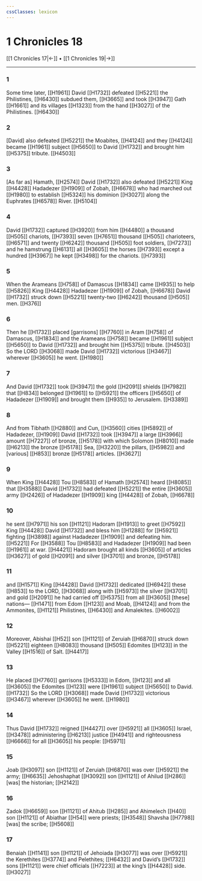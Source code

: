```yaml
---
cssClasses: lexicon
---
```


# 1 Chronicles 18

[[1 Chronicles 17|←]] • [[1 Chronicles 19|→]]

---

### 1
Some time later, [[H1961]] David [[H1732]] defeated [[H5221]] the Philistines, [[H6430]] subdued them, [[H3665]] and took [[H3947]] Gath [[H1661]] and its villages [[H1323]] from the hand [[H3027]] of the Philistines. [[H6430]]

### 2
[David] also defeated [[H5221]] the Moabites, [[H4124]] and they [[H4124]] became [[H1961]] subject [[H5650]] to David [[H1732]] and brought him [[H5375]] tribute. [[H4503]]

### 3
[As far as] Hamath, [[H2574]] David [[H1732]] also defeated [[H5221]] King [[H4428]] Hadadezer [[H1909]] of Zobah, [[H6678]] who had marched out [[H1980]] to establish [[H5324]] his dominion [[H3027]] along the Euphrates [[H6578]] River. [[H5104]]

### 4
David [[H1732]] captured [[H3920]] from him [[H4480]] a thousand [[H505]] chariots, [[H7393]] seven [[H7651]] thousand [[H505]] charioteers, [[H6571]] and twenty [[H6242]] thousand [[H505]] foot soldiers, [[H7273]] and he hamstrung [[H6131]] all [[H3605]] the horses [[H7393]] except a hundred [[H3967]] he kept [[H3498]] for the chariots. [[H7393]]

### 5
When the Arameans [[H758]] of Damascus [[H1834]] came [[H935]] to help [[H5826]] King [[H4428]] Hadadezer [[H1909]] of Zobah, [[H6678]] David [[H1732]] struck down [[H5221]] twenty-two [[H6242]] thousand [[H505]] men. [[H376]]

### 6
Then he [[H1732]] placed [garrisons] [[H7760]] in Aram [[H758]] of Damascus, [[H1834]] and the Arameans [[H758]] became [[H1961]] subject [[H5650]] to David [[H1732]] and brought him [[H5375]] tribute. [[H4503]] So the LORD [[H3068]] made David [[H1732]] victorious [[H3467]] wherever [[H3605]] he went. [[H1980]]

### 7
And David [[H1732]] took [[H3947]] the gold [[H2091]] shields [[H7982]] that [[H834]] belonged [[H1961]] to [[H5921]] the officers [[H5650]] of Hadadezer [[H1909]] and brought them [[H935]] to Jerusalem. [[H3389]]

### 8
And from Tibhath [[H2880]] and Cun, [[H3560]] cities [[H5892]] of Hadadezer, [[H1909]] David [[H1732]] took [[H3947]] a large [[H3966]] amount [[H7227]] of bronze, [[H5178]] with which  Solomon [[H8010]] made [[H6213]] the bronze [[H5178]] Sea, [[H3220]] the pillars, [[H5982]] and [various] [[H853]] bronze [[H5178]] articles. [[H3627]]

### 9
When King [[H4428]] Tou [[H8583]] of Hamath [[H2574]] heard [[H8085]] that [[H3588]] David [[H1732]] had defeated [[H5221]] the entire [[H3605]] army [[H2426]] of Hadadezer [[H1909]] king [[H4428]] of Zobah, [[H6678]]

### 10
he sent [[H7971]] his son [[H1121]] Hadoram [[H1913]] to greet [[H7592]] King [[H4428]] David [[H1732]] and bless him [[H1288]] for [[H5921]] fighting [[H3898]] against Hadadezer [[H1909]] and defeating him. [[H5221]] For [[H3588]] Tou [[H8583]] and Hadadezer [[H1909]] had been [[H1961]] at war. [[H4421]] Hadoram brought all kinds [[H3605]] of articles [[H3627]] of gold [[H2091]] and silver [[H3701]] and bronze, [[H5178]]

### 11
and [[H1571]] King [[H4428]] David [[H1732]] dedicated [[H6942]] these [[H853]] to the LORD, [[H3068]] along with [[H5973]] the silver [[H3701]] and gold [[H2091]] he had carried off [[H5375]] from all [[H3605]] [these] nations— [[H1471]] from Edom [[H123]] and Moab, [[H4124]] and from the Ammonites, [[H1121]] Philistines, [[H6430]] and Amalekites. [[H6002]]

### 12
Moreover, Abishai [[H52]] son [[H1121]] of Zeruiah [[H6870]] struck down [[H5221]] eighteen [[H8083]] thousand [[H505]] Edomites [[H123]] in the Valley [[H1516]] of Salt. [[H4417]]

### 13
He placed [[H7760]] garrisons [[H5333]] in Edom, [[H123]] and all [[H3605]] the Edomites [[H123]] were [[H1961]] subject [[H5650]] to David. [[H1732]] So the LORD [[H3068]] made David [[H1732]] victorious [[H3467]] wherever [[H3605]] he went. [[H1980]]

### 14
Thus David [[H1732]] reigned [[H4427]] over [[H5921]] all [[H3605]] Israel, [[H3478]] administering [[H6213]] justice [[H4941]] and righteousness [[H6666]] for all [[H3605]] his people: [[H5971]]

### 15
Joab [[H3097]] son [[H1121]] of Zeruiah [[H6870]] was over [[H5921]] the army; [[H6635]] Jehoshaphat [[H3092]] son [[H1121]] of Ahilud [[H286]] [was] the historian; [[H2142]]

### 16
Zadok [[H6659]] son [[H1121]] of Ahitub [[H285]] and Ahimelech [[H40]] son [[H1121]] of Abiathar [[H54]] were priests; [[H3548]] Shavsha [[H7798]] [was] the scribe; [[H5608]]

### 17
Benaiah [[H1141]] son [[H1121]] of Jehoiada [[H3077]] was over [[H5921]] the Kerethites [[H3774]] and Pelethites; [[H6432]] and David’s [[H1732]] sons [[H1121]] were chief officials [[H7223]] at the king’s [[H4428]] side. [[H3027]]

